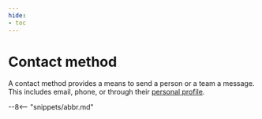```yaml
---
hide:
- toc
---
```


<!-- SPDX-License-Identifier: CC-BY-4.0 -->
<!-- Copyright Contributors to the ODPi Egeria project. -->

# Contact method

A contact method provides a means to send a person or a team a message.
This includes email, phone, or through their [personal profile](/egeria-docs/concepts/personal-profile).



--8<-- "snippets/abbr.md"